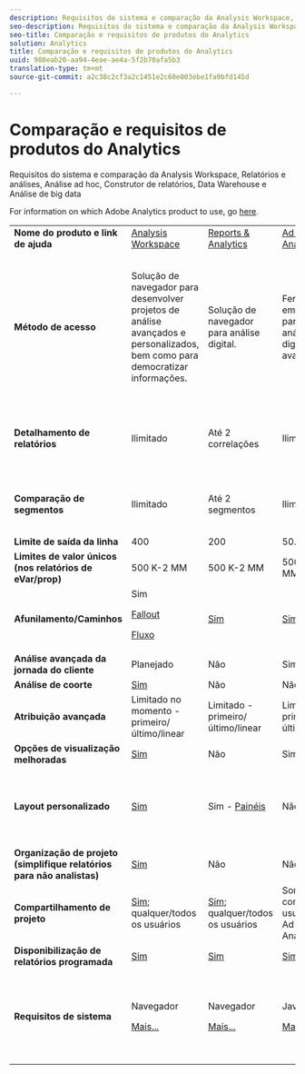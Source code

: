 ```yaml
---
description: Requisitos do sistema e comparação da Analysis Workspace, Relatórios e análises, Análise ad hoc, Construtor de relatórios, Data Warehouse e Análise de big data
seo-description: Requisitos do sistema e comparação da Analysis Workspace, Relatórios e análises, Análise ad hoc, Construtor de relatórios, Data Warehouse e Análise de big data
seo-title: Comparação e requisitos de produtos do Analytics
solution: Analytics
title: Comparação e requisitos de produtos do Analytics
uuid: 988eab20-aa94-4eae-ae4a-5f2b70afa5b3
translation-type: tm+mt
source-git-commit: a2c38c2cf3a2c1451e2c60e003ebe1fa9bfd145d

---
```



# Comparação e requisitos de produtos do Analytics

Requisitos do sistema e comparação da Analysis Workspace, Relatórios e análises, Análise ad hoc, Construtor de relatórios, Data Warehouse e Análise de big data

For information on which Adobe Analytics product to use, go [here](/help/admin/c-analytics-product-comparison/which-analytics-tool.md).

<table id="table_8A42BE3253024552A170F6471B1E4D1D"> 
 <tbody> 
  <tr> 
   <td> <b>Nome do produto e link de ajuda</b> </td> 
   <td> <a href="https://marketing.adobe.com/resources/help/en_US/analytics/analysis-workspace/" format="https" scope="external"> Analysis Workspace </a> </td> 
   <td> <a href="https://marketing.adobe.com/resources/help/en_US/sc/user/index.html" format="https" scope="external"> Reports &amp; Analytics </a> </td> 
   <td> <a href="https://marketing.adobe.com/resources/help/en_US/dsc/" format="https" scope="external"> Ad Hoc Analysis </a> </td> 
   <td> <a href="https://marketing.adobe.com/resources/help/en_US/arb/index.html" format="https" scope="external"> Report Builder </a> </td> 
   <td colname="col06"> <a href="https://marketing.adobe.com/resources/help/en_US/reference/data_warehouse.html" format="https" scope="external"> Data Warehouse </a> </td> 
   <td colname="col6"> <a href="https://marketing.adobe.com/resources/help/en_US/insight/" format="https" scope="external"> Data Workbench </a> </td> 
  </tr> 
  <tr> 
   <td> <b>Método de acesso</b> </td> 
   <td> Solução de navegador para desenvolver projetos de análise avançados e personalizados, bem como para democratizar informações. </td> 
   <td> Solução de navegador para análise digital. </td> 
   <td> Ferramenta em Java para análises digitais avançadas. </td> 
   <td> Suplemento do Excel que permite a criação de solicitações personalizadas de dados de R&amp;A e a visualização usando o Microsoft Excel. </td> 
   <td colname="col06"> Solução de navegador que gera relatórios no formato <span class="filepath">.csv</span>. Pode gerar arquivos no formato Tableau. </td> 
   <td colname="col6"> Ferramenta de análise multicanal para análises avançadas, como modelo de atribuição personalizado, análise preditiva e análise completa do cliente. </td> 
  </tr> 
  <tr> 
   <td> <b>Detalhamento de relatórios</b> </td> 
   <td> Ilimitado </td> 
   <td> Até 2 correlações </td> 
   <td> Ilimitado </td> 
   <td> Até 2 correlações </td> 
   <td colname="col06"> Executa detalhamentos expandidos e ilimitados, detalhamento por segmento. </td> 
   <td colname="col6"> Ilimitado </td> 
  </tr> 
  <tr> 
   <td> <b>Comparação de segmentos</b> </td> 
   <td> Ilimitado </td> 
   <td> Até 2 segmentos </td> 
   <td> Ilimitado </td> 
   <td> Ilimitada (pilha de solicitação de dados) </td> 
   <td colname="col06"> 1 segmento. Suporte a diversos segmentos (empilhados). </td> 
   <td colname="col6"> Ilimitado </td> 
  </tr> 
  <tr> 
   <td> <b>Limite de saída da linha</b> </td> 
   <td> 400 </td> 
   <td> 200 </td> 
   <td> 50.000 </td> 
   <td> 50.000 </td> 
   <td colname="col06"> Ilimitado </td> 
   <td colname="col6"> Personalizável </td> 
  </tr> 
  <tr> 
   <td> <b>Limites de valor únicos (nos relatórios de eVar/prop)</b> </td> 
   <td> 500 K-2 MM </td> 
   <td> 500 K-2 MM </td> 
   <td> 500 K-2 MM </td> 
   <td> 500 K-2 MM </td> 
   <td colname="col06"> Ilimitado </td> 
   <td colname="col6"> Personalizável </td> 
  </tr> 
  <tr> 
   <td> <b>Afunilamento/Caminhos</b> </td> 
   <td> Sim <p> </p> <a href="https://marketing.adobe.com/resources/help/en_US/analytics/analysis-workspace/fallout_flow.html" format="https" scope="external"> Fallout </a> <p> <a href="https://marketing.adobe.com/resources/help/en_US/analytics/analysis-workspace/flow.html" format="https" scope="external"> Fluxo </a> </p> </td> 
   <td> <a href="https://marketing.adobe.com/resources/help/en_US/sc/user/reports.html" format="https" scope="external"> Sim </a> </td> 
   <td> <a href="https://marketing.adobe.com/resources/help/en_US/dsc/c_reports_paths.html" format="https" scope="external"> Sim </a> </td> 
   <td> Sim </td> 
   <td colname="col06"> Não </td> 
   <td colname="col6"> Sim </td> 
  </tr> 
  <tr> 
   <td> <b>Análise avançada da jornada do cliente</b> </td> 
   <td> Planejado </td> 
   <td> Não </td> 
   <td> Sim </td> 
   <td> Não </td> 
   <td colname="col06"> Não </td> 
   <td colname="col6"> Sim </td> 
  </tr> 
  <tr> 
   <td> <b>Análise de coorte</b> </td> 
   <td> <a href="https://marketing.adobe.com/resources/help/en_US/analytics/analysis-workspace/cohort_analysis.html" format="https" scope="external"> Sim </a> </td> 
   <td> Não </td> 
   <td> Não </td> 
   <td> Não </td> 
   <td colname="col06"> Não </td> 
   <td colname="col6"> Sim </td> 
  </tr> 
  <tr> 
   <td> <b>Atribuição avançada</b> </td> 
   <td> Limitado no momento - primeiro/último/linear </td> 
   <td> Limitado - primeiro/último/linear </td> 
   <td> Limitado - primeiro/último/linear </td> 
   <td> Limitado - primeiro/último/linear </td> 
   <td colname="col06"> Limitado - primeiro/último/linear </td> 
   <td colname="col6"> Sim </td> 
  </tr> 
  <tr> 
   <td> <b>Opções de visualização melhoradas</b> </td> 
   <td> <a href="https://marketing.adobe.com/resources/help/en_US/analytics/analysis-workspace/analysis-workspace-features.html" format="https" scope="external"> Sim </a> </td> 
   <td> Não </td> 
   <td> Sim </td> 
   <td> Sim </td> 
   <td colname="col06"> Não </td> 
   <td colname="col6"> Sim </td> 
  </tr> 
  <tr> 
   <td> <b>Layout personalizado</b> </td> 
   <td> <a href="https://marketing.adobe.com/resources/help/en_US/analytics/analysis-workspace/analysis-workspace-features.html" format="https" scope="external"> Sim </a> </td> 
   <td> Sim - <a href="https://marketing.adobe.com/resources/help/en_US/sc/user/dashboard.html" format="https" scope="external">Painéis </a> </td> 
   <td> Não </td> 
   <td> <a href="https://marketing.adobe.com/resources/help/en_US/arb/configure_the_custom_layout.html" format="https" scope="external"> Sim </a> </td> 
   <td colname="col06"> <p> Classifique os resultados por detalhamento ou por métricas. </p> </td> 
   <td colname="col6"> Sim </td> 
  </tr> 
  <tr> 
   <td> <b>Organização de projeto (simplifique relatórios para não analistas)</b> </td> 
   <td> <a href="https://marketing.adobe.com/resources/help/en_US/analytics/analysis-workspace/curate.html" format="https" scope="external"> Sim </a> </td> 
   <td> Não </td> 
   <td> Não </td> 
   <td> Sim </td> 
   <td colname="col06"> Não </td> 
   <td colname="col6"> Sim </td> 
  </tr> 
  <tr> 
   <td> <b>Compartilhamento de projeto</b> </td> 
   <td> <a href="https://marketing.adobe.com/resources/help/en_US/analytics/analysis-workspace/curate.html" format="https" scope="external"> Sim</a>; qualquer/todos os usuários </td> 
   <td> <a href="https://marketing.adobe.com/resources/help/en_US/sc/user/scheduling.html" format="https" scope="external"> Sim</a>; qualquer/todos os usuários </td> 
   <td> Somente com usuários da Ad Hoc Analysis </td> 
   <td> Sim; qualquer/todos os usuários </td> 
   <td colname="col06"> Não </td> 
   <td colname="col6"> Sim </td> 
  </tr> 
  <tr> 
   <td> <b>Disponibilização de relatórios programada</b> </td> 
   <td> <a href="https://marketing.adobe.com/resources/help/en_US/analytics/analysis-workspace/schedule-projects.html" format="https" scope="external"> Sim </a> </td> 
   <td> <a href="https://marketing.adobe.com/resources/help/en_US/sc/user/scheduling.html" format="https" scope="external"> Sim </a> </td> 
   <td> <a href="https://marketing.adobe.com/resources/help/en_US/dsc/c_schedule.html" format="https" scope="external"> Sim </a> </td> 
   <td> <a href="https://marketing.adobe.com/resources/help/en_US/arb/schedule_report_requests.html" format="https" scope="external"> Sim </a> </td> 
   <td colname="col06"> Sim </td> 
   <td colname="col6"> Sim </td> 
  </tr> 
  <tr> 
   <td> <b>Requisitos de sistema</b> </td> 
   <td> <p>Navegador </p> <p> <a href="https://marketing.adobe.com/resources/help/en_US/sc/user/requirements.html" format="https" scope="external"> Mais... </a> </p> </td> 
   <td> <p>Navegador </p> <p> <a href="https://marketing.adobe.com/resources/help/en_US/sc/user/requirements.html" format="https" scope="external"> Mais... </a> </p> </td> 
   <td> <p>Java </p> <p> <a href="https://marketing.adobe.com/resources/help/en_US/dsc/c_sys_reqs.html" format="http" scope="external"> Mais... </a> </p> </td> 
   <td> <p>Windows, MS Excel </p> <p> <a href="https://marketing.adobe.com/resources/help/en_US/arb/system_requirements.html" format="http" scope="external"> Mais... </a> </p> </td> 
   <td colname="col06"> Navegador e programa para abrir arquivos <span class="filepath">.csv</span> como MS Excel. Pode gerar arquivos no formato Tableau. </td> 
   <td colname="col6"> Windows 64 bits, placa de vídeo ideal para OpenGL 3.2 (<u><a href="https://marketing.adobe.com/resources/help/en_US/insight/install/c_Data_Workbench_Client_install.html" format="https" scope="external">Mais... </a></u> ) </td> 
  </tr> 
 </tbody> 
</table>


